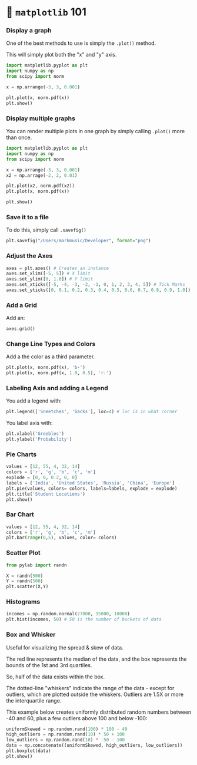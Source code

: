 # 🐊 `matplotlib` 101

### __Display a graph__

One of the best methods to use is simply the `.plot()` method.

This will simply plot both the "x" and "y" axis.

```py
import matplotlib.pyplot as plt
import numpy as np
from scipy import norm

x = np.arrange(-3, 3, 0.001)

plt.plot(x, norm.pdf(x))
plt.show()
```

### __Display multiple graphs__

You can render multiple plots in one graph by simply calling `.plot()` more than once.

```py
import matplotlib.pyplot as plt
import numpy as np
from scipy import norm

x = np.arrange(-3, 3, 0.001)
x2 = np.arrage(-2, 2, 0.01)

plt.plot(x2, norm.pdf(x2))
plt.plot(x, norm.pdf(x))

plt.show()
```

### __Save it to a file__

To do this, simply call `.savefig()`

```py
plt.savefig("/Users/markmusic/Developer", format="png")
```

### __Adjust the Axes__

```py
axes = plt.axes() # Creates an instance
axes.set_xlim([-5, 5]) # X limit
axes.set_ylim([0, 1.0]) # Y limit
axes.set_xticks([-5, -4, -3, -2, -1, 0, 1, 2, 3, 4, 5]) # Tick Marks
axes.set_yticks([0, 0.1, 0.2, 0.3, 0.4, 0.5, 0.6, 0.7, 0.8, 0.9, 1.0]) # Tick Marks
```

### __Add a Grid__

Add an:

```py
axes.grid()
```

### __Change Line Types and Colors__

Add a the color as a third parameter.

```py
plt.plot(x, norm.pdf(x), 'b-')
plt.plot(x, norm.pdf(x, 1.0, 0.5), 'r:')
```

### __Labeling Axis and adding a Legend__

You add a legend with:

```py
plt.legend(['Sneetches', 'Gacks'], loc=4) # loc is in what corner
```

You label axis with:

```py
plt.xlabel('Greebles')
plt.ylabel('Probability') 
```

### __Pie Charts__

```py
values = [12, 55, 4, 32, 14]
colors = ['r', 'g', 'b', 'c', 'm']
explode = [0, 0, 0.2, 0, 0]
labels = ['India', 'United States', 'Russia', 'China', 'Europe']
plt.pie(values, colors= colors, labels=labels, explode = explode)
plt.title('Student Locations')
plt.show()
```

### __Bar Chart__

```py
values = [12, 55, 4, 32, 14]
colors = ['r', 'g', 'b', 'c', 'm']
plt.bar(range(0,5), values, color= colors)
```

### __Scatter Plot__

```py
from pylab import randn

X = randn(500)
Y = randn(500)
plt.scatter(X,Y)
```

### __Histograms__

```py
incomes = np.random.normal(27000, 15000, 10000)
plt.hist(incomes, 50) # 50 is the number of buckets of data
```

### __Box and Whisker__

Useful for visualizing the spread & skew of data.

The red line represents the median of the data, and the box represents the bounds of the 1st and 3rd quartiles.

So, half of the data exists within the box.

The dotted-line "whiskers" indicate the range of the data - except for outliers, which are plotted outside the whiskers. Outliers are 1.5X or more the interquartile range.

This example below creates uniformly distributed random numbers between -40 and 60, plus a few outliers above 100 and below -100:

```py
uniformSkewed = np.random.rand(100) * 100 - 40
high_outliers = np.random.rand(10) * 50 + 100
low_outliers = np.random.rand(10) * -50 - 100
data = np.concatenate((uniformSkewed, high_outliers, low_outliers))
plt.boxplot(data)
plt.show()
```